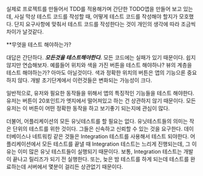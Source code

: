 실제로 프로젝트를 만들어서 TDD를 적용해가며 간단한 TODO앱을 만들어 보고 있는데, 사실 막상 테스트 코드를 작성할 때, 어떻게 테스트 코드를 작성해야 할지가 모호했다. 
  단지 요구사항에 맞춰서 테스트 코드를 작성한다는 것이 개인의 생각에 따라 조금씩 차이가 날것같다.

**무엇을 테스트 해야하는가?

대답은 간단하다. ***모든것을 테스트해야한다.*** 모든 코드에는 실패가 있기 때문이다.
쉽지 않지만 연습해보자. 예를들어 위치와 색을 가진 버튼을 테스트 해야하나? 뷰의 계층을 테스트 해야하는가? 아마도 아닐것이다. 색과 정확한 위치의 버튼은 앱의 기능으론 중요하지 않다. 개발 초기단계에서 이런것들은 변화되는 가능성이 크다. 

일반적으로, 유저와 필요한 동작들을 위해서 앱의 특징적인 기능들을 테스트 해야한다. 유저는 버튼이 20포인트가 엣지에서 떨어져있고 하는 건 상관하지 않기 때문이다. 모든 유저는 이 버튼이 어떤 정확한 동작을 하고 보기좋기 되는지에 관심이 많다.

더불어, 어플리케이션의 모든 유닛테스트를 할 필요는 없다. 유닛테스트들의 의미는 작은 단위의 테스트를 위한 것이다. 그들은 신속하고 신뢰할 수 있는 것을 요구한다. 데이터베이스나 네트워킹 같은 것들은 Integration 테스트를 사용해서 테스트 되야한다. 어플리케이션에서 모든 테스트를 끝낼 때 Integration 테스트는 느리게 진행되는데, 그 이유는 이미 많은 유닛 테스트들이 실행되기 때문이다. 보통, Integration 테스트는 개발이 끝나고 릴리즈가 되기 전 실행한다. 또는, 늦은 밤 테스트를 하게 되는데 테스트를 완료하는데 서버에서 몇분이 걸리든 상관없기 때문이다.